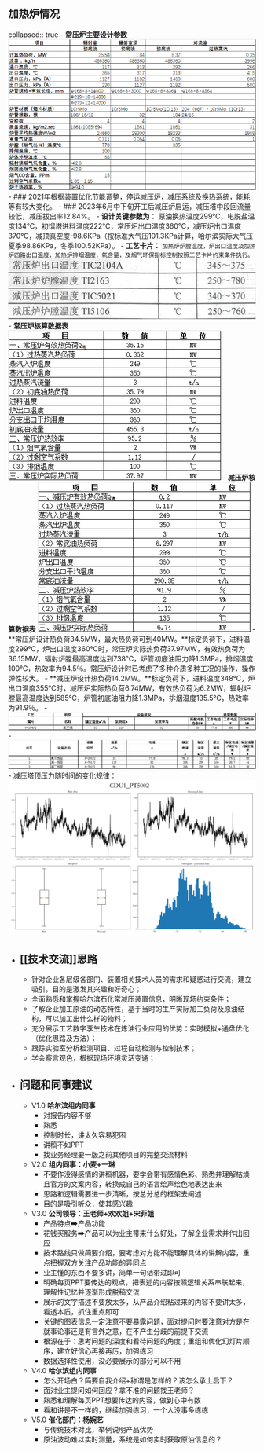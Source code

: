 ## 加热炉情况
collapsed:: true
	- **常压炉主要设计参数**
	  ![image.png](../assets/image_1709865983893_0.png)
	- ### 2021年根据装置优化节能调整，停运减压炉，减压系统及换热系统，能耗等有较大变化。
	- ### 2023年6月中下旬开工后减压炉启运，减压塔中段回流量较低，减压拔出率12.84%。
	- **设计关键参数为：**
	  原油换热温度299℃，电脱盐温度134℃，初馏塔进料温度222℃，常压炉出口温度360℃，减压炉出口温度370℃，减顶真空度-98.6KPa（按标准大气压101.3KPa计算，哈尔滨实际大气压夏季98.86KPa，冬季100.52KPa）。
	- **工艺卡片：**
	  `加热炉炉膛温度，炉出口温度及加热炉四路出口温度，加热炉排烟温度，氧含量，及烟气环保指标控制按照工艺卡片约束条件执行。`
	  ![image.png](../assets/image_1709866267479_0.png)
	- **常压炉核算数据表**
	  ![image.png](../assets/image_1709866921143_0.png)
	- **减压炉核算数据表**
	  ![image.png](../assets/image_1709867061486_0.png)
	- **常压炉设计热负荷34.5MW，最大热负荷可到40MW。**标定负荷下，进料温度299℃，炉出口温度360℃时，常压炉实际热负荷37.97MW，有效热负荷为36.15MW，辐射炉膛最高温度达到738℃，炉管初底油阻力降1.3MPa，排烟温度100℃，热效率为94.5％。常压炉设计时已考虑了多种介质多种工况的操作，操作弹性较大。
	- **减压炉设计热负荷14.2MW。**标定负荷下，进料温度348℃，炉出口温度355℃时，减压炉实际热负荷6.74MW，有效热负荷为6.2MW，辐射炉膛最高温度达到585℃，炉管初底油阻力降1.3MPa，排烟温度135.5℃，热效率为91.9％。
	- ![image.png](../assets/image_1709867876402_0.png)
	- ![image.png](../assets/image_1709868047827_0.png)
	- 减压塔顶压力随时间的变化规律：
	  ![CDU1_PT5002.png](../assets/CDU1_PT5002_1709866212798_0.png)
- ## [[技术交流]]思路
	- 针对企业各层级各部门、装置相关技术人员的需求和疑惑进行交流，建立吸引，目的是激发其兴趣和好奇心；
	- 全面熟悉和掌握哈尔滨石化常减压装置信息，明晰现场约束条件；
	- 了解企业加工原油的动态特性，基于当时的生产实际加工负荷及原油结构，可以加工出什么样的物料；
	- 充分展示工艺数字孪生技术在炼油行业应用的优势：实时模拟+通盘优化（优化思路及方法）；
	- 跟踪实验室分析检测项目、过程自动检测与控制技术；
	- 学会察言观色，根据现场环境灵活变通；
- ## 问题和同事建议
	- V1.0 **哈尔滨组内同事**
		- 对报告内容不够
		- 熟悉
		- 控制时长，讲太久容易犯困
		- 讲稿不如PPT
		- 找业务经理要一版之前其他项目的完整交流材料
	- V2.0 **组内同事：小麦+一琳**
		- 不要作没得感情的讲稿机器，要学会带有感情色彩、熟悉并理解枯燥且官方的文案内容，转换成自己的语言绘声绘色地表达出来
		- 思路和逻辑需要进一步清晰，按总分总的框架去阐述
		- 目的是吸引听众，使其感兴趣
	- V3.0 **公司领导：王老师+欢欢姐+宋菲姐**
		- 产品特点➡产品功能
		- 花钱买服务➡产品可以为业主带来什么好处，了解企业需求并作出回应
		- 技术路线只做简要介绍，要考虑对方能不能理解具体的讲解内容，重点把握双方关注产品功能的异同点
		- 业主懂的东西不要多讲，简单一句话带过即可
		- 明确每页PPT要传达的观点，把表述的内容按照逻辑关系串联起来，理解性记忆并逐渐形成脱稿交流
		- 展示的文字描述不要放太多，从产品介绍粘过来的内容不要讲太多，看透本质，抓住重点即可
		- 关键的图表信息一定注意不要暴露问题，面对提问时要注意对方是在就事论事还是有言外之意，在不产生分歧的前提下交流
		- 根源在于：思考问题的深度和看待问题的角度；重组和优化幻灯片顺序，建立好信心再接再厉，加强练习
		- 数据选择性使用，没必要展示的部分可以不用
	- V4.0 **哈尔滨组内同事**
		- 怎么开场白？简要自我介绍+称谓是怎样的？该怎么承上启下？
		- 面对业主提问如何回应？拿不准的问题找王老师？
		- 熟悉和理解每页PPT想要传达的内容，做到心中有数
		- 看和讲是不一样的，继续加强练习，一个人没事多练练
	- V5.0 **催化部门：杨婉艺**
		- 与传统技术对比，举例说明产品优势
		- 原油波动难以实时测量，系统是如何实时获取原油信息的？